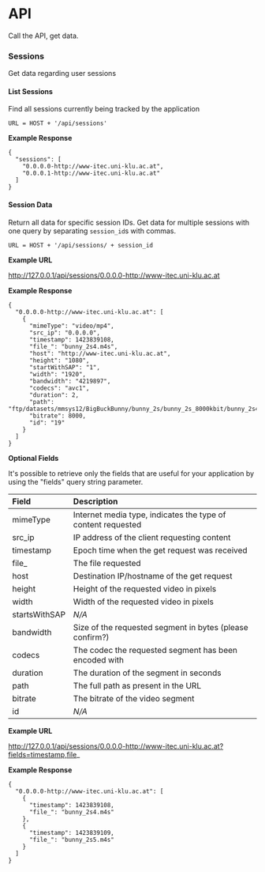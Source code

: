 # API

Call the API, get data.

### Sessions

Get data regarding user sessions

#### List Sessions
Find all sessions currently being tracked by the application

`URL = HOST + '/api/sessions'`

**Example Response**

	{
	  "sessions": [
	    "0.0.0.0-http://www-itec.uni-klu.ac.at", 
	    "0.0.0.1-http://www-itec.uni-klu.ac.at"
	  ]
	}

#### Session Data
Return all data for specific session IDs. Get data for multiple sessions with one query by separating `session_id`s with commas.

`URL = HOST + '/api/sessions/ + session_id`

**Example URL**

http://127.0.0.1/api/sessions/0.0.0.0-http://www-itec.uni-klu.ac.at

**Example Response**

	{
	  "0.0.0.0-http://www-itec.uni-klu.ac.at": [
	    {
	      "mimeType": "video/mp4",
	      "src_ip": "0.0.0.0",
	      "timestamp": 1423839108,
	      "file_": "bunny_2s4.m4s",
	      "host": "http://www-itec.uni-klu.ac.at",
	      "height": "1080",
	      "startWithSAP": "1",
	      "width": "1920",
	      "bandwidth": "4219897",
	      "codecs": "avc1",
	      "duration": 2,
	      "path": "ftp/datasets/mmsys12/BigBuckBunny/bunny_2s/bunny_2s_8000kbit/bunny_2s4.m4s",
	      "bitrate": 8000,
	      "id": "19"
	    }
	  ]
	}

**Optional Fields**

It's possible to retrieve only the fields that are useful for your application by using the "fields" query string parameter.

Field			| Description
:--------------	| :---------- 
mimeType		| Internet media type, indicates the type of content requested
src_ip			| IP address of the client requesting content
timestamp		| Epoch time when the get request was received
file_			| The file requested
host			| Destination IP/hostname of the get request
height			| Height of the requested video in pixels
width			| Width of the requested video in pixels
startsWithSAP	| *N/A*
bandwidth		| Size of the requested segment in bytes (please confirm?)
codecs			| The codec the requested segment has been encoded with
duration		| The duration of the segment in seconds
path			| The full path as present in the URL
bitrate			| The bitrate of the video segment
id				| *N/A*

**Example URL**

http://127.0.0.1/api/sessions/0.0.0.0-http://www-itec.uni-klu.ac.at?fields=timestamp,file_

**Example Response**

	{
	  "0.0.0.0-http://www-itec.uni-klu.ac.at": [
	    {
	      "timestamp": 1423839108,
	      "file_": "bunny_2s4.m4s"
	    },
	    {
	      "timestamp": 1423839109,
	      "file_": "bunny_2s5.m4s"
	    }
	  ]
	}
